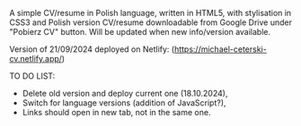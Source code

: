 A simple CV/resume in Polish language, written in HTML5, with stylisation in CSS3 and Polish version CV/resume downloadable from Google Drive under "Pobierz CV" button.
Will be updated when new info/version available.

Version of 21/09/2024 deployed on Netlify: (https://michael-ceterski-cv.netlify.app/)

TO DO LIST:
- Delete old version and deploy current one (18.10.2024),
- Switch for language versions (addition of JavaScript?),
- Links should open in new tab, not in the same one.
